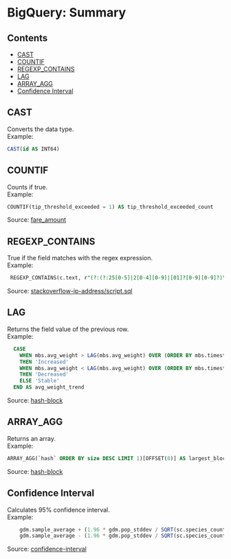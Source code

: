 BigQuery: Summary
================================

## Contents

  - [CAST](#cast)
  - [COUNTIF](#countif)
  - [REGEXP_CONTAINS](#regexp_contains)
  - [LAG](#lag)
  - [ARRAY_AGG](#array_agg)
  - [Confidence Interval](#confidence-interval)


## CAST

Converts the data type.<br />
Example:

```sql
CAST(id AS INT64)
```

## COUNTIF

Counts if true.<br />
Example:

```sql
COUNTIF(tip_threshold_exceeded = 1) AS tip_threshold_exceeded_count
```
Source: [fare_amount](https://github.com/easai/fare-amount/blob/main/script.sql)

## REGEXP_CONTAINS

True if the field matches with the regex expression.<br />
Example:

```sql
 REGEXP_CONTAINS(c.text, r"(?:(?:25[0-5]|2[0-4][0-9]|[01]?[0-9][0-9]?)\.){3}(?:25[0-5]|2[0-4][0-9]|[01]?[0-9][0-9]?)")
 ```
Source: [stackoverflow-ip-address/script.sql](https://github.com/easai/stackoverflow-ip-address/blob/main/script.sql)

## LAG

Returns the field value of the previous row.<br />
Example:

```sql
  CASE 
    WHEN mbs.avg_weight > LAG(mbs.avg_weight) OVER (ORDER BY mbs.timestamp_month)
    THEN 'Increased'
    WHEN mbs.avg_weight < LAG(mbs.avg_weight) OVER (ORDER BY mbs.timestamp_month)
    THEN 'Decreased'
    ELSE 'Stable'
  END AS avg_weight_trend
 ```
Source: [hash-block](https://github.com/easai/hash-block/blob/main/script.sql)

## ARRAY_AGG

Returns an array.<br />
Example:

```sql
ARRAY_AGG(`hash` ORDER BY size DESC LIMIT 1)[OFFSET(0)] AS largest_block_hash
 ```
Source: [hash-block](https://github.com/easai/hash-block/blob/main/script.sql)

## Confidence Interval

Calculates 95% confidence interval.<br />
Example:

```sql
    gdm.sample_average + (1.96 * gdm.pop_stddev / SQRT(sc.species_count)) AS upper_bound,
    gdm.sample_average - (1.96 * gdm.pop_stddev / SQRT(sc.species_count)) AS lower_bound
```
Source: [confidence-interval](https://github.com/easai/confidence-interval/blob/main/script.sql)
